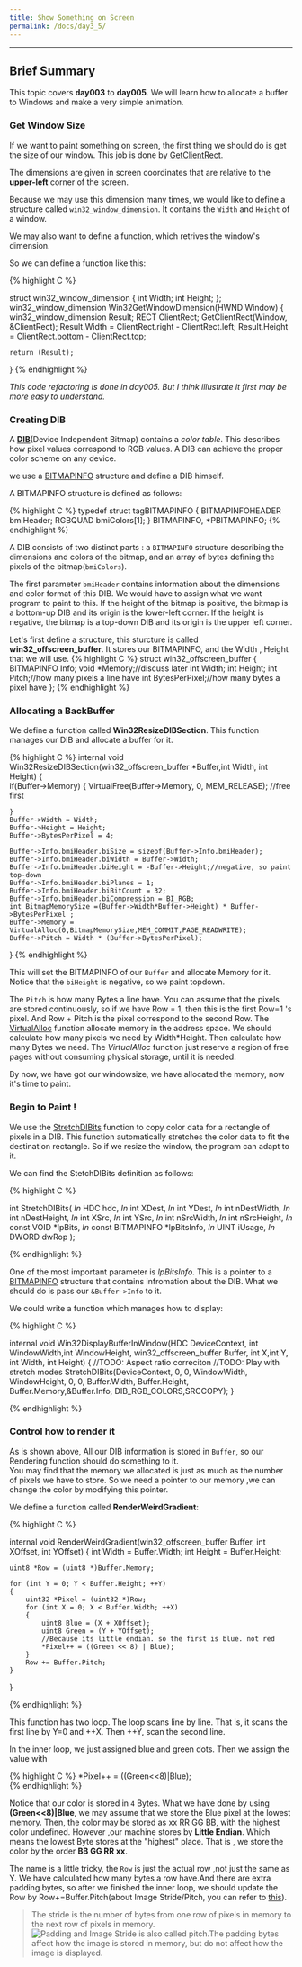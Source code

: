 ```yaml
---
title: Show Something on Screen
permalink: /docs/day3_5/
---
```

---

## Brief Summary


This topic covers **day003** to **day005**.
We will learn how to allocate a buffer to Windows and make a very simple animation.


### Get Window Size

If we want to paint something on screen, the first thing we should do is get the size of our window. This job is done by 
[GetClientRect](https://msdn.microsoft.com/en-us/library/windows/desktop/ms633519(v=vs.85).aspx).  

The dimensions are given in screen coordinates that are relative to the **upper-left** corner of the screen.

Because we may use this dimension many times, we would like to define a structure called `win32_window_dimension`. It contains the `Width` and `Height` of a window.

We may also want to define a function, which retrives the window's dimension.

So we can define a function like this:

{% highlight C %}

struct win32_window_dimension
{
	int Width;
	int Height;
};
win32_window_dimension
Win32GetWindowDimension(HWND Window)
{
	win32_window_dimension Result;
	RECT ClientRect;
	GetClientRect(Window, &ClientRect);
	Result.Width = ClientRect.right - ClientRect.left;
	Result.Height = ClientRect.bottom - ClientRect.top;

	return (Result);
}
{% endhighlight %}

 *This code refactoring is done in day005. But I think illustrate it first may be more easy to understand.* 

 ### Creating DIB 

A [**DIB**](https://msdn.microsoft.com/en-us/library/windows/desktop/dd183562(v=vs.85).aspx)(Device Independent Bitmap) contains a *color table*. This describes how pixel values correspond to RGB values. A DIB can achieve the proper color scheme on any device.  


we use a [BITMAPINFO](https://msdn.microsoft.com/en-us/library/windows/desktop/dd183375(v=vs.85).aspx) structure and define a DIB himself.

A BITMAPINFO structure is defined as follows:

{% highlight C %}
typedef struct tagBITMAPINFO {
  BITMAPINFOHEADER bmiHeader;
  RGBQUAD          bmiColors[1];
} BITMAPINFO, *PBITMAPINFO;
{% endhighlight %}

A DIB consists of two distinct parts : a `BITMAPINFO` structure describing the dimensions and colors of the bitmap, and an array of bytes defining the pixels of the bitmap(`bmiColors`).

The first parameter `bmiHeader` contains information about the dimensions and color format of this DIB. We would have to assign what we want program to paint to this. If the height of the bitmap is positive, the bitmap is a bottom-up DIB and its origin is the lower-left corner. If the height is negative, the bitmap is a top-down DIB and its origin is the upper left corner.


Let's first define a structure, this sturcture is called **win32_offscreen_buffer**. It stores our BITMAPINFO, and  the Width , Height that we will use.
{% highlight C %}
    struct win32_offscreen_buffer
    {
        BITMAPINFO Info;
        void *Memory;//discuss later
        int Width;
        int Height;
        int Pitch;//how many pixels a line have
        int BytesPerPixel;//how many bytes a pixel have
    };
{% endhighlight %}

### Allocating a BackBuffer
We define a function called **Win32ResizeDIBSection**. This function manages our DIB and allocate a buffer for it.

{% highlight C %}
internal void
Win32ResizeDIBSection(win32_offscreen_buffer *Buffer,int Width, int Height)
{	
	if(Buffer->Memory)
	{
		VirtualFree(Buffer->Memory, 0, MEM_RELEASE); //free first

	}
	Buffer->Width = Width;
	Buffer->Height = Height;
	Buffer->BytesPerPixel = 4;

	Buffer->Info.bmiHeader.biSize = sizeof(Buffer->Info.bmiHeader);
	Buffer->Info.bmiHeader.biWidth = Buffer->Width;
	Buffer->Info.bmiHeader.biHeight = -Buffer->Height;//negative, so paint top-down
	Buffer->Info.bmiHeader.biPlanes = 1;
	Buffer->Info.bmiHeader.biBitCount = 32;
	Buffer->Info.bmiHeader.biCompression = BI_RGB;
	int BitmapMemorySize =(Buffer->Width*Buffer->Height) * Buffer->BytesPerPixel ;
	Buffer->Memory = VirtualAlloc(0,BitmapMemorySize,MEM_COMMIT,PAGE_READWRITE);
	Buffer->Pitch = Width * (Buffer->BytesPerPixel);
}
{% endhighlight %}

This will set the BITMAPINFO of our `Buffer` and allocate Memory for it. Notice that the `biHeight` is negative, so we paint topdown.

The `Pitch` is how many Bytes a line have. You can assume that the pixels are stored continuously, so if we have Row = 1, then this is the first Row=1 's pixel. And Row + Pitch is the pixel correspond to the second Row.
The [VirtualAlloc](https://msdn.microsoft.com/en-us/library/windows/desktop/aa366887(v=vs.85).aspx) function allocate memory in the address space. We should calculate how many pixels we need by Width*Height. Then calculate how many Bytes we need.
The *VirtualAlloc* function just reserve a region of free pages without consuming physical storage, until it is needed.

By now, we have got our windowsize, we have allocated the memory, now it's time to paint.

### Begin to Paint !
We use the [StretchDIBits](https://msdn.microsoft.com/en-us/library/windows/desktop/dd145121(v=vs.85).aspx) function to copy color data for a rectangle of pixels in a DIB. This function automatically stretches the color data to fit the destination rectangle. So if we resize the window, the program can adapt to it.

We can find the StetchDIBits definition as follows:

{% highlight C %}

int StretchDIBits(
  _In_       HDC        hdc,
  _In_       int        XDest,
  _In_       int        YDest,
  _In_       int        nDestWidth,
  _In_       int        nDestHeight,
  _In_       int        XSrc,
  _In_       int        YSrc,
  _In_       int        nSrcWidth,
  _In_       int        nSrcHeight,
  _In_ const VOID       *lpBits,
  _In_ const BITMAPINFO *lpBitsInfo,
  _In_       UINT       iUsage,
  _In_       DWORD      dwRop
);

{% endhighlight %}

One of the most important parameter is *lpBitsInfo*. This is a pointer to a [BITMAPINFO](https://msdn.microsoft.com/en-us/library/windows/desktop/dd183375(v=vs.85).aspx) structure that contains infromation about the DIB. What we should do is pass our `&Buffer->Info` to it.

We could write a function which manages how to display:

{% highlight C %}

internal void
Win32DisplayBufferInWindow(HDC DeviceContext, int WindowWidth,int WindowHeight,
							win32_offscreen_buffer Buffer,
							int X,int  Y, int  Width, int Height)
{
	//TODO: Aspect ratio correciton
	//TODO: Play with stretch modes
	StretchDIBits(DeviceContext,
		0, 0, WindowWidth, WindowHeight,
		0, 0, Buffer.Width, Buffer.Height,
		Buffer.Memory,&Buffer.Info,
		DIB_RGB_COLORS,SRCCOPY);
}


{% endhighlight %}

### Control how to render it
As is shown above, All our DIB information is stored in `Buffer`, so our Rendering function should do something to it.  
You may find that the memory we allocated is just as much as the number of pixels we have to store. So we need a pointer to our memory ,we can change the color by modifying this pointer.  

We define a function called **RenderWeirdGradient**:


{% highlight C %}

internal void
RenderWeirdGradient(win32_offscreen_buffer Buffer, int XOffset, int YOffset)
{
	int Width = Buffer.Width;
	int Height = Buffer.Height;

	uint8 *Row = (uint8 *)Buffer.Memory;

	for (int Y = 0; Y < Buffer.Height; ++Y)
	{
		uint32 *Pixel = (uint32 *)Row;
		for (int X = 0; X < Buffer.Width; ++X)
		{
			uint8 Blue = (X + XOffset);
			uint8 Green = (Y + YOffset);
			//Because its little endian. so the first is blue. not red
			*Pixel++ = ((Green << 8) | Blue);
		}
		Row += Buffer.Pitch;
	}
}

{% endhighlight %}

This function has two loop. The loop scans line by line. That is, it scans the first line by Y=0 and ++X. Then ++Y, scan the second line.

In the inner loop, we just assigned blue and green dots.
Then we assign the value with  

{% highlight C %}
*Pixel++ = ((Green<<8)|Blue);  
{% endhighlight %}

Notice that our color is stored in `4` Bytes. What we have done by using **(Green<<8)\|Blue**, we may assume that we  store the Blue pixel at the lowest memory. Then, the color may be stored as xx RR GG BB, with the highest color undefined. However ,our machine stores by **Little Endian**. Which means the lowest Byte stores at the "highest" place. That is , we store the color by the order **BB GG RR xx**.


The name is a little tricky, the `Row` is just the actual row ,not just the same as Y.
We have calculated how many bytes a row have.And there are extra padding bytes, so after we finished the inner loop, we should update the Row by Row+=Buffer.Pitch(about Image Stride/Pitch, you can refer to [this](https://msdn.microsoft.com/en-us/library/windows/desktop/aa473780(v=vs.85).aspx)).

>The stride is the number of bytes from one row of pixels in memory to the next row of pixels in memory.  
![Padding and Image](https://msdn.microsoft.com/dynimg/IC156482.gif)
 Stride is also called pitch.The padding bytes affect how the image is stored in memory, but do not affect how the image is displayed.

